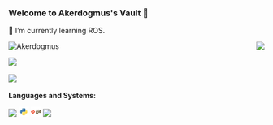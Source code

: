 ### Welcome to Akerdogmus's Vault 👋

🌱 I’m currently learning ROS.

<img align='right' src="https://github-readme-stats.vercel.app/api?username=Akerdogmus&show_icons=true">

<p align="left"> <img src="https://komarev.com/ghpvc/?username=Akerdogmus" alt="Akerdogmus" /> </p> 

[![](https://img.shields.io/github/followers/Akerdogmus?style=social)](https://www.github.com/Akerdogmus)

[![](https://img.shields.io/badge/linkedin-%230077B5.svg?&style=for-the-badge&logo=linkedin&logoColor=white)](https://www.linkedin.com/in/alim-kerem-erdogmus/)

**Languages and Systems:**

<code><img height="20" src="https://devnot.com/wp-content/uploads/2020/03/robot-operationg-system.png"></code>
<code><img height="20" src="https://raw.githubusercontent.com/github/explore/80688e429a7d4ef2fca1e82350fe8e3517d3494d/topics/python/python.png"></code>
<code><img height="20" src="https://raw.githubusercontent.com/github/explore/80688e429a7d4ef2fca1e82350fe8e3517d3494d/topics/git/git.png"></code>
<code><img height="20" src="https://www.docker.com/sites/default/files/d8/styles/role_icon/public/2019-07/Docker-Logo-White-RGB_Horizontal.png?itok=cFIHFZiP"></code>

<!--
**Akerdogmus/Akerdogmus** is a ✨ _special_ ✨ repository because its `README.md` (this file) appears on your GitHub profile.

Here are some ideas to get you started:

- 🔭 I’m currently working on ...
- 🌱 I’m currently learning ...
- 👯 I’m looking to collaborate on ...
- 🤔 I’m looking for help with ...
- 💬 Ask me about ...
- 📫 How to reach me: ...
- 😄 Pronouns: ...
- ⚡ Fun fact: ...
-->
